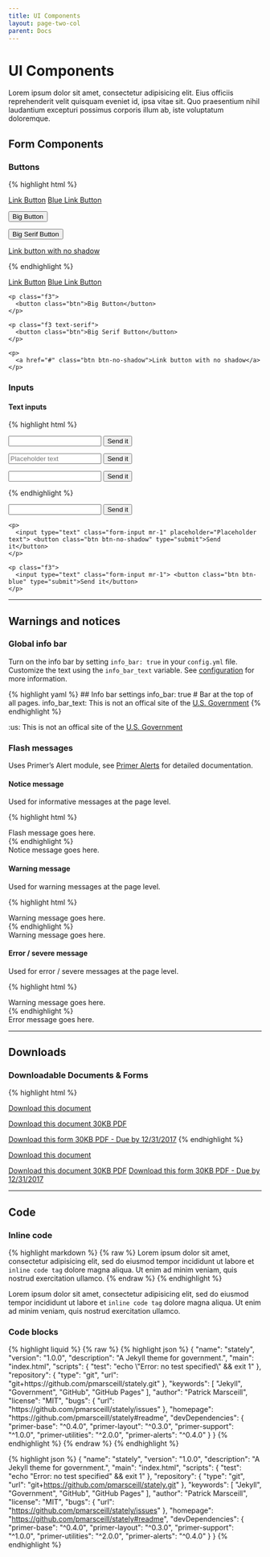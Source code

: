```yaml
---
title: UI Components
layout: page-two-col
parent: Docs
---
```


# UI Components

<p class="text-intro">Lorem ipsum dolor sit amet, consectetur adipisicing elit. Eius officiis reprehenderit velit quisquam eveniet id, ipsa vitae sit. Quo praesentium nihil laudantium excepturi possimus corporis illum ab, iste voluptatum doloremque.</p>

## Form Components

### Buttons

<div class="code-example border rounded-1">

{% highlight html %}
<p>
  <a href="#" class="btn">Link Button</a>
  <a href="#" class="btn btn-blue">Blue Link Button</a>
</p>

<p class="f3">
  <button class="btn">Big Button</button>
</p>

<p class="f3 text-serif">
  <button class="btn">Big Serif Button</button>
</p>

<p>
  <a href="#" class="btn btn-no-shadow">Link button with no shadow</a>
</p>
{% endhighlight %}

  <div class="border-top p-3">
    <p>
      <a href="#" class="btn">Link Button</a>
      <a href="#" class="btn btn-blue">Blue Link Button</a>
    </p>

    <p class="f3">
      <button class="btn">Big Button</button>
    </p>

    <p class="f3 text-serif">
      <button class="btn">Big Serif Button</button>
    </p>

    <p>
      <a href="#" class="btn btn-no-shadow">Link button with no shadow</a>
    </p>
  </div>
</div>

### Inputs

#### Text inputs

<div class="code-example border rounded-1">

{% highlight html %}
<p class="text-small">
  <input type="text" class="form-input mr-1"> <button class="btn" type="submit">Send it</button>
</p>

<p>
  <input type="text" class="form-input mr-1" placeholder="Placeholder text"> <button class="btn btn-no-shadow" type="submit">Send it</button>
</p>

<p class="f3">
  <input type="text" class="form-input mr-1"> <button class="btn btn-blue" type="submit">Send it</button>
</p>

{% endhighlight %}

  <div class="border-top p-3">
    <p class="text-small">
      <input type="text" class="form-input mr-1"> <button class="btn" type="submit">Send it</button>
    </p>

    <p>
      <input type="text" class="form-input mr-1" placeholder="Placeholder text"> <button class="btn btn-no-shadow" type="submit">Send it</button>
    </p>

    <p class="f3">
      <input type="text" class="form-input mr-1"> <button class="btn btn-blue" type="submit">Send it</button>
    </p>
  </div>
</div>

---

## Warnings and notices

### Global info bar

Turn on the info bar by setting `info_bar: true` in your `config.yml` file. Customize the text using the `info_bar_text` variable. See [configuration](../1-configuration/) for more information.

<div class="code-example border rounded-1">
{% highlight yaml %}
## Info bar settings
info_bar: true # Bar at the top of all pages.
info_bar_text: This is not an offical site of the <a href="//usa.gov" class="text-white text-underline">U.S. Government</a>
{% endhighlight %}

  <div class="border-top p-3">
    <div class="bg-darkest px-4">
      <p class="mb-0 text-white text-small">:us: This is not an offical site of the <a href="//usa.gov" class="text-white text-underline">U.S. Government</a></p>
    </div>
  </div>
</div>

### Flash messages

Uses Primer’s Alert module, see [Primer Alerts](http://primercss.io/alerts/) for detailed documentation.

#### Notice message

Used for informative messages at the page level.

<div class="code-example border rounded-1">

{% highlight html %}
<div class="flash">
  Flash message goes here.
</div>
{% endhighlight %}

  <div class="border-top p-3">
    <div class="flash">
      Notice message goes here.
    </div>
  </div>
</div>

#### Warning message

Used for warning messages at the page level.

<div class="code-example border rounded-1">

{% highlight html %}
<div class="flash flash-warn">
  Warning message goes here.
</div>
{% endhighlight %}

  <div class="border-top p-3">
    <div class="flash flash-warn">
      Warning message goes here.
    </div>
  </div>
</div>

#### Error / severe message

Used for error / severe messages at the page level.

<div class="code-example border rounded-1">

{% highlight html %}
<div class="flash flash-error">
  Warning message goes here.
</div>
{% endhighlight %}

  <div class="border-top p-3">
    <div class="flash flash-error">
      Error message goes here.
    </div>
  </div>
</div>

---

## Downloads

### Downloadable Documents & Forms
<div class="code-example border rounded-1">

{% highlight html %}
<p>
  <a href="#" class="link-download">Download this document</a>
</p>

<a href="#" class="link-download d-block">Download this document <span class="text-small text-gray-light no-underline d-block">30KB PDF</span></a>

<a href="#" class="link-download link-download-form d-block">Download this form <span class="text-small text-gray-light no-underline d-block">30KB PDF - Due by 12/31/2017</span></a>
{% endhighlight %}

  <div class="border-top p-3">
    <p>
      <a href="#" class="link-download">Download this document</a>
    </p>
    <a href="#" class="link-download d-block">Download this document <span class="text-small text-gray-light no-underline d-block">30KB PDF</span></a>
    <a href="#" class="link-download link-download-form d-block">Download this form <span class="text-small text-gray-light no-underline d-block">30KB PDF - Due by 12/31/2017</span></a>
  </div>
</div>

---

## Code

### Inline code

<div class="code-example border rounded-1">

{% highlight markdown %}
{% raw %}
Lorem ipsum dolor sit amet, consectetur adipisicing elit, sed do eiusmod tempor incididunt ut labore et `inline code tag` dolore magna aliqua. Ut enim ad minim veniam, quis nostrud exercitation ullamco.
{% endraw %}
{% endhighlight %}

<div class="border-top p-3">

Lorem ipsum dolor sit amet, consectetur adipisicing elit, sed do eiusmod tempor incididunt ut labore et <code>inline code tag</code> dolore magna aliqua. Ut enim ad minim veniam, quis nostrud exercitation ullamco.

</div>
</div>

### Code blocks

<div class="code-example border rounded-1">
  {% highlight liquid %}
    {% raw %}
    {% highlight json %}
    {
      "name": "stately",
      "version": "1.0.0",
      "description": "A Jekyll theme for government.",
      "main": "index.html",
      "scripts": {
        "test": "echo \"Error: no test specified\" && exit 1"
      },
      "repository": {
        "type": "git",
        "url": "git+https://github.com/pmarsceill/stately.git"
      },
      "keywords": [
        "Jekyll",
        "Government",
        "GitHub",
        "GitHub Pages"
      ],
      "author": "Patrick Marsceill",
      "license": "MIT",
      "bugs": {
        "url": "https://github.com/pmarsceill/stately/issues"
      },
      "homepage": "https://github.com/pmarsceill/stately#readme",
      "devDependencies": {
        "primer-base": "^0.4.0",
        "primer-layout": "^0.3.0",
        "primer-support": "^1.0.0",
        "primer-utilities": "^2.0.0",
        "primer-alerts": "^0.4.0"
      }
    }
    {% endhighlight %}
    {% endraw %}
  {% endhighlight %}


  <div class="border-top p-3">

  {% highlight json %}
  {
    "name": "stately",
    "version": "1.0.0",
    "description": "A Jekyll theme for government.",
    "main": "index.html",
    "scripts": {
      "test": "echo \"Error: no test specified\" && exit 1"
    },
    "repository": {
      "type": "git",
      "url": "git+https://github.com/pmarsceill/stately.git"
    },
    "keywords": [
      "Jekyll",
      "Government",
      "GitHub",
      "GitHub Pages"
    ],
    "author": "Patrick Marsceill",
    "license": "MIT",
    "bugs": {
      "url": "https://github.com/pmarsceill/stately/issues"
    },
    "homepage": "https://github.com/pmarsceill/stately#readme",
    "devDependencies": {
      "primer-base": "^0.4.0",
      "primer-layout": "^0.3.0",
      "primer-support": "^1.0.0",
      "primer-utilities": "^2.0.0",
      "primer-alerts": "^0.4.0"
    }
  }
  {% endhighlight %}

  </div>
</div>
